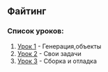 ## Файтинг

### Список уроков:
1. [Урок 1](https://github.com/IT-Compot/Python-methodologies/tree/main/second-stage/fighting/lesson-1) - Генерация,объекты
2. [Урок 2](https://github.com/IT-Compot/Python-methodologies/tree/main/second-stage/fighting/lesson-2) - Свои задачи
3. [Урок 3](https://github.com/IT-Compot/Python-methodologies/tree/main/second-stage/fighting/lesson-3) - Сборка и отладка



